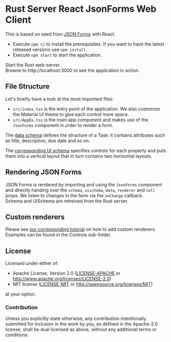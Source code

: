 # Rust Server React JsonForms Web Client

This is based on seed from [JSON Forms](https://jsonforms.io) with React.

- Execute `npm ci` to install the prerequisites. If you want to have the latest released versions use `npm install`.
- Execute `npm start` to start the application.

Start the Rust web-server.  
Browse to http://localhost:3000 to see the application in action.

## File Structure

Let's briefly have a look at the most important files:

- `src/index.tsx` is the entry point of the application. We also customize the Material UI theme to give each control more space.
- `src/AppEx.tsx` is the main app component and makes use of the `JsonForms` component in order to render a form.

The [data schema](src/schema.json) defines the structure of a Task: it contains attributes such as title, description, due date and so on.

The [corresponding UI schema](src/uischema.json) specifies controls for each property and puts them into a vertical layout that in turn contains two horizontal layouts.

## Rendering JSON Forms

JSON Forms is rendered by importing and using the `JsonForms` component and directly handing over the `schema`, `uischema`, `data`, `renderer` and `cell` props. We listen to changes in the form via the `onChange` callback.  
Schema and UISchema are retreived from the Rust server.

## Custom renderers

Please see [our corresponding tutorial](https://jsonforms.io/docs/tutorial) on how to add custom renderers.  
Examples can be found in the Controls sub-folder.

## License

Licensed under either of:

- Apache License, Version 2.0 ([LICENSE-APACHE](LICENSE-APACHE) or http://www.apache.org/licenses/LICENSE-2.0)
- MIT license ([LICENSE-MIT](LICENSE-MIT) or http://opensource.org/licenses/MIT)

at your option.

### Contribution

Unless you explicitly state otherwise, any contribution intentionally submitted for inclusion in
the work by you, as defined in the Apache-2.0 license, shall be dual licensed as above, without
any additional terms or conditions.